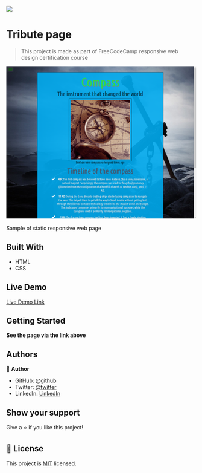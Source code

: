 ![](https://img.shields.io/badge/Microverse-blueviolet)

# Tribute page

> This project is made as part of FreeCodeCamp responsive web design certification course

![screenshot](./tribute.png)

Sample of static responsive web page 

## Built With

- HTML
- CSS


## Live Demo

[Live Demo Link](https://igors78.github.io/igors78-tribute-page/)


## Getting Started

**See the page via the link above**






## Authors

👤 **Author**

- GitHub: [@github](https://github.com/Igors78)
- Twitter: [@twitter](https://twitter.com/oleinikovs)
- LinkedIn: [LinkedIn](https://www.linkedin.com/in/igors-oleinikovs-17a10958/)



## Show your support

Give a ⭐️ if you like this project!



## 📝 License

This project is [MIT](./license.txt) licensed.
